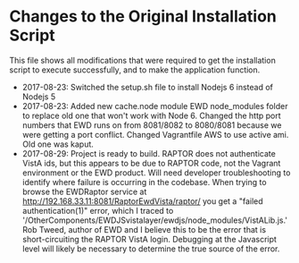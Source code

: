 # Changes to the Original Installation Script

This file shows all modifications that were required to get the installation script to execute successfully, and to make the application function.

* 2017-08-23: Switched the setup.sh file to install Nodejs 6 instead of Nodejs 5
* 2017-08-23: Added new cache.node module EWD node_modules folder to replace old one that won't work with Node 6. Changed the http port numbers that EWD runs on from 8081/8082 to 8080/8081 because we were getting a port conflict. Changed Vagrantfile AWS to use active ami. Old one was kaput.
* 2017-08-29: Project is ready to build. RAPTOR does not authenticate VistA ids, but this appears to be due to RAPTOR code, not the Vagrant environment or the EWD product. Will need developer troubleshooting to identify where failure is occurring in the codebase. When trying to browse the EWDRaptor 
              service at http://192.168.33.11:8081/RaptorEwdVista/raptor/ you get a "failed authentication(1)" error, which I traced to '/OtherComponents/EWDJSvistalayer/ewdjs/node_modules/VistALib.js.' Rob Tweed, author of EWD and I believe this to be the error that is short-circuiting the RAPTOR VistA login.
              Debugging at the Javascript level will likely be necessary to determine the true source of the error. 